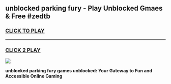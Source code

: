 
## unblocked parking fury - Play Unblocked Gmaes & Free #zedtb
<h3>
<a href="https://news.freeplayer.one?title=unblocked_parking_fury&ref=24F">CLICK TO PLAY</a></h3>
<hr>

<h3>
<a href="https://news.freeplayer.one?title=unblocked_parking_fury&ref=24F">CLICK 2 PLAY</a>
  
</h3>

<a href="https://news.freeplayer.one?title=unblocked_parking_fury&ref=24F/"><img src="https://clearcache.store/games.png"></a>


**unblocked parking fury games unblocked: Your Gateway to Fun and Accessible Online Gaming**
